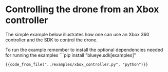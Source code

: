 # Controlling the drone from an Xbox controller

The simple example below illustrates how one can use an Xbox 360 controller and the SDK to control the drone.

To run the example remember to install the optional dependencies needed for running the examples ```pip install "blueye.sdk[examples]"
```
{{code_from_file("../examples/xbox_controller.py", "python")}}
